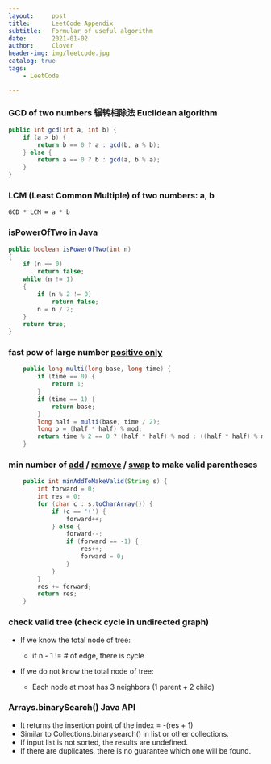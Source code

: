 ```yaml
---
layout:     post
title:      LeetCode Appendix
subtitle:   Formular of useful algorithm
date:       2021-01-02
author:     Clover
header-img: img/leetcode.jpg
catalog: true
tags:
    - LeetCode

---
```

### GCD of two numbers 辗转相除法 Euclidean algorithm

```java
public int gcd(int a, int b) {
    if (a > b) {
        return b == 0 ? a : gcd(b, a % b);
    } else {
        return a == 0 ? b : gcd(a, b % a);
    }
}
```


### LCM (Least Common Multiple) of two numbers: a, b
```
GCD * LCM = a * b
```


### isPowerOfTwo in Java

```java
public boolean isPowerOfTwo(int n) 
{ 
    if (n == 0) 
        return false; 
    while (n != 1) 
    { 
        if (n % 2 != 0) 
            return false; 
        n = n / 2; 
    } 
    return true; 
} 
```

### fast pow of large number [positive only](https://leetcode.com/problems/minimum-non-zero-product-of-the-array-elements/)

```java
    public long multi(long base, long time) {
        if (time == 0) {
            return 1;
        }
        if (time == 1) {
            return base;
        }
        long half = multi(base, time / 2);
        long p = (half * half) % mod;
        return time % 2 == 0 ? (half * half) % mod : ((half * half) % mod * (base % mod)) % mod;
    }
```

###  min number of [add](https://leetcode.com/problems/minimum-add-to-make-parentheses-valid/) / [remove](https://leetcode.com/problems/remove-invalid-parentheses/) / [swap](https://leetcode.com/problems/minimum-number-of-swaps-to-make-the-string-balanced/) to make valid parentheses

```java
    public int minAddToMakeValid(String s) {
        int forward = 0;
        int res = 0;
        for (char c : s.toCharArray()) {
            if (c == '(') {
                forward++;
            } else {
                forward--;
                if (forward == -1) {
                    res++;
                    forward = 0;
                }
            }
        }
        res += forward;
        return res;
    }

```


### check valid tree (check cycle in undirected graph)

- If we know the total node of tree:
  - if n - 1 != # of edge, there is cycle
  
- If we do not know the total node of tree:
  - Each node at most has 3 neighbors (1 parent + 2 child)
  
  
### Arrays.binarySearch() Java API
- It returns the insertion point of the index = -(res + 1)
- Similar to Collections.binarysearch() in list or other collections.
- If input list is not sorted, the results are undefined.
- If there are duplicates, there is no guarantee which one will be found.



